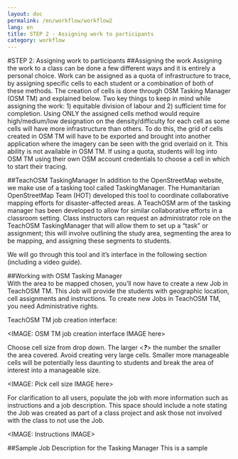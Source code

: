 ```yaml
---
layout: doc
permalink: /en/workflow/workflow2
lang: en
title: STEP 2 - Assigning work to participants
category: workflow
---
```

#STEP 2: Assigning work to participants
##Assigning the work
Assigning the work to a class can be done a few different ways and it is entirely a personal choice.  Work can be assigned as a quota of infrastructure to trace, by assigning specific cells to each student or a combination of both of these methods.  The creation of cells is done through OSM Tasking Manager (OSM TM) and explained below. 
Two key things to keep in mind while assigning the work: 1) equitable division of labour and 2) sufficient time for completion.  Using ONLY the assigned cells method would require high/medium/low designation on the density/difficulty for each cell as some cells will have more infrastructure than others.  To do this, the grid of cells created in OSM TM will have to be exported and brought into another application where the imagery can be seen with the grid overlaid on it.  This ability is not available in OSM TM.
If using a quota, students will log into OSM TM using their own OSM account credentials to choose a cell in which to start their tracing.

##TeachOSM TaskingManager
In addition to the OpenStreetMap website, we make use of a tasking tool called TaskingManager. The Humanitarian OpenStreetMap Team (HOT) developed this tool to coordinate collaborative mapping efforts for disaster-affected areas. A TeachOSM arm of the tasking manager has been developed to allow for similar collaborative efforts in a classroom setting. Class instructors can request an administrator role on the TeachOSM TaskingManager that will allow them to set up a “task” or assignment; this will involve outlining the study area, segmenting the area to be mapping, and assigning these segments to students. 

We will go through this tool and it’s interface in the following section (including a video guide). 

##Working with OSM Tasking Manager  
With the area to be mapped chosen, you’ll now have to create a new Job in TeachOSM TM.  This Job will provide the students with geographic location, cell assignments and instructions.  To create new Jobs in TeachOSM TM, you need Administrative rights.  

TeachOSM TM job creation interface:
 

<IMAGE: OSM TM job creation interface IMAGE here>


Choose cell size from drop down.  The larger <***?***> the number the smaller the area covered.  Avoid creating very large cells. Smaller more manageable cells will be potentially less daunting to students and break the area of interest into a manageable size.


<IMAGE: Pick cell size IMAGE here>
 

For clarification to all users, populate the job with more information such as instructions and a job description.  This space should include a note stating the Job was created as part of a class project and ask those not involved with the class to not use the Job.  


<IMAGE: Instructions IMAGE>


##Sample Job Description for the Tasking Manager
This is a sample
